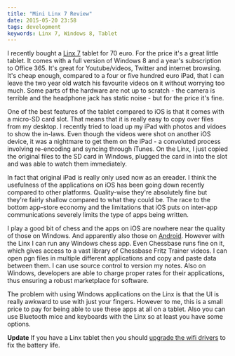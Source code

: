 ```yaml
---
title: "Mini Linx 7 Review"
date: 2015-05-20 23:58
tags: development
keywords: Linx 7, Windows 8, Tablet
---
```


I recently bought a [Linx 7] tablet for 70 euro. For the price it's a great little tablet. It comes with a full version of Windows 8 and a year's subscription to Office 365. It's great for Youtube/videos, Twitter and internet browsing. It's cheap enough, compared to a four or five hundred euro iPad, that I can leave the two year old watch his favourite videos on it without worrying too much. Some parts of the hardware are not up to scratch - the camera is terrible and the headphone jack has static noise - but for the price it's fine.

One of the best features of the tablet compared to iOS is that it comes with a micro-SD card slot. That means that it is really easy to copy over files from my desktop. I recently tried to load up my iPad with photos and vidoes to show the in-laws. Even though the videos were shot on another iOS device, it was a nightmare to get them on the iPad - a convoluted process involving re-encoding and syncing through iTunes. On the Linx, I just copied the original files to the SD card in Windows, plugged the card in into the slot and was able to watch them immediately.

In fact that original iPad is really only used now as an ereader. I think the usefulness of the applications on iOS has been going down recently compared to other platforms. Quality-wise they're absolutely fine but they're fairly shallow compared to what they could be. The race to the bottom app-store economy and the limitations that iOS puts on inter-app communications severely limits the type of apps being written.

I play a good bit of chess and the apps on iOS are nowhere near the quality of those on Windows. And apparently also those on [Android](http://prodigalpawnchessbookreviews.blogspot.ie/2015/05/why-android-chess-apps-have-it-all-over.html). However with the Linx I can run any Windows chess app. Even Chessbase runs fine on it, which gives access to a vast library of Chessbase Fritz Trainer videos. I can open pgn files in multiple different applications and copy and paste data between them. I can use source control to version my notes. Also on Windows, developers are able to charge proper rates for their applications, thus ensuring a robust marketplace for software. 

The problem with using Windows applications on the Linx is that the UI is really awkward to use with just your fingers. However to me, this is a small price to pay for being able to use these apps at all on a tablet. Also you can use Bluetooth mice and keyboards with the Linx so at least you have some options.

**Update** If you have a Linx tablet then you should [upgrade the wifi drivers](http://www.gerardcondon.com/blog/2015/06/01/linx-7-standby-battery-life-fix) to fix the battery life.

[Linx 7]: http://linxtablets.co.uk/linx-7.html